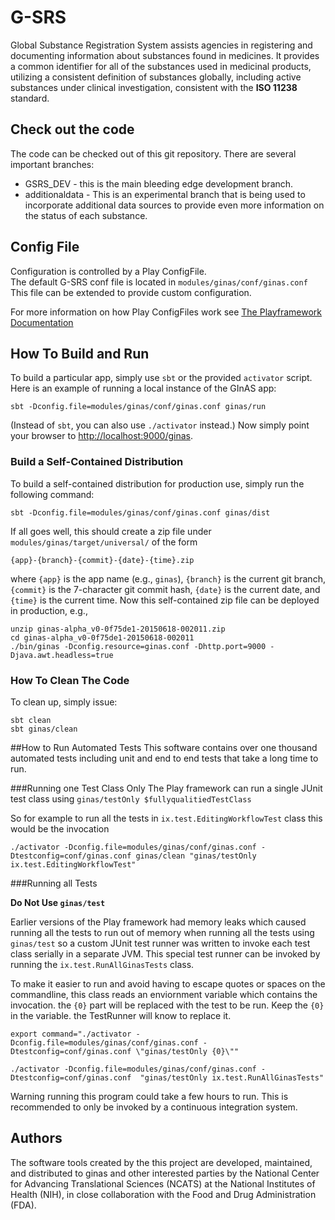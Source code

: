 # G-SRS

Global Substance Registration System assists agencies in 
registering and documenting information about substances 
found in medicines. It provides a 
common identifier for all of the substances 
used in medicinal products, utilizing a 
consistent definition of substances globally, 
including active substances under clinical 
investigation, consistent with the **ISO 11238** standard.

## Check out the code

The code can be checked out of this git repository.  There are several important branches:
* GSRS_DEV - this is the main bleeding edge development branch.
* additionaldata - This is an experimental branch that is being used to incorporate additional data sources to provide even more information on the status of each substance.

## Config File
Configuration is controlled by a Play ConfigFile.  
The default G-SRS conf file is located in 
`modules/ginas/conf/ginas.conf` 
This file can be extended to provide custom configuration.

For more information on how Play ConfigFiles work see [The Playframework Documentation](https://www.playframework.com/documentation/2.5.x/ConfigFile)

## How To Build and Run
To build a particular app, simply use ```sbt``` or the provided
```activator``` script. Here is an example of running a local instance
of the GInAS app:

```
sbt -Dconfig.file=modules/ginas/conf/ginas.conf ginas/run
```

(Instead of ```sbt```, you can also use ```./activator``` instead.)
Now simply point your browser to [http://localhost:9000/ginas](http://localhost:9000/ginas).



### Build a Self-Contained Distribution
To build a self-contained distribution for production use, simply run
the following command:

```
sbt -Dconfig.file=modules/ginas/conf/ginas.conf ginas/dist
```

If all goes well, this should create a zip file under
```modules/ginas/target/universal/``` of the form

```
{app}-{branch}-{commit}-{date}-{time}.zip
```

where ```{app}``` is the app name (e.g., ```ginas```), ```{branch}``` is
the current git branch, ```{commit}``` is the 7-character git commit hash,
```{date}``` is the current date, and ```{time}``` is the current time.
Now this self-contained zip file can be deployed in production, e.g.,

```
unzip ginas-alpha_v0-0f75de1-20150618-002011.zip
cd ginas-alpha_v0-0f75de1-20150618-002011
./bin/ginas -Dconfig.resource=ginas.conf -Dhttp.port=9000 -Djava.awt.headless=true
```

### How To Clean The Code
To clean up, simply issue:

```
sbt clean
sbt ginas/clean
```


##How to Run Automated Tests
This software contains over one thousand automated tests including unit and end to end tests
that take a long time to run.


###Running one Test Class Only
The Play framework can run a single JUnit test class using `ginas/testOnly $fullyqualitiedTestClass`

So for example to run all the tests in `ix.test.EditingWorkflowTest` class this would be the invocation

```
./activator -Dconfig.file=modules/ginas/conf/ginas.conf -Dtestconfig=conf/ginas.conf ginas/clean "ginas/testOnly ix.test.EditingWorkflowTest"
```


###Running all Tests

**Do Not Use `ginas/test`**

Earlier versions of the Play framework had memory leaks which caused running all the tests
to run out of memory when running all the tests using `ginas/test` so a custom JUnit test runner was written to invoke each test class serially
in a separate JVM.  This special test runner can be invoked by running the `ix.test.RunAllGinasTests`
class.

To make it easier to run and avoid having to escape quotes or spaces on the commandline,
this class reads an enviornment variable which contains the invocation.  the `{0}` part
will be replaced with the test to be run.  Keep the `{0}` in the variable. the TestRunner will know
to replace it.

```
export command="./activator -Dconfig.file=modules/ginas/conf/ginas.conf -Dtestconfig=conf/ginas.conf \"ginas/testOnly {0}\""

./activator -Dconfig.file=modules/ginas/conf/ginas.conf -Dtestconfig=conf/ginas.conf  "ginas/testOnly ix.test.RunAllGinasTests"

```

Warning running this program could take a few hours to run.  This is recommended to only be invoked by a continuous integration system.



## Authors
The software tools created by the this project are developed, maintained, and distributed to ginas and other interested parties by the National Center for Advancing Translational Sciences (NCATS) at the National Institutes of Health (NIH), in close collaboration with the Food and Drug Administration (FDA). 